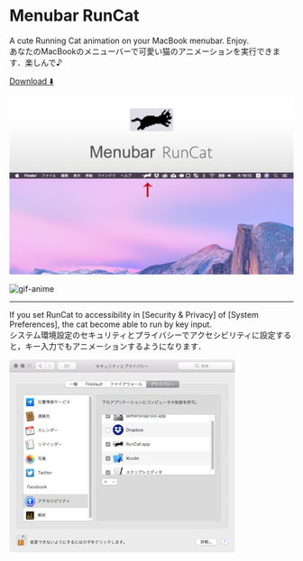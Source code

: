 # Menubar RunCat
A cute Running Cat animation on your MacBook menubar. Enjoy.  
あなたのMacBookのメニューバーで可愛い猫のアニメーションを実行できます．楽しんで♪

[Download ⬇️](https://www.dropbox.com/sh/mhu4xayr56l9hq4/AAAL8LO1pG9rVpC3pQ1bMazOa?dl=0)

![top](resources/runcat_top.jpg)

![gif-anime](resources/runcat.gif)

***
If you set RunCat to accessibility in [Security & Privacy] of [System Preferences], the cat become able to run by key input.  
システム環境設定のセキュリティとプライバシーでアクセシビリティに設定すると，キー入力でもアニメーションするようになります．

![gif-anime](resources/accessibility.png)
